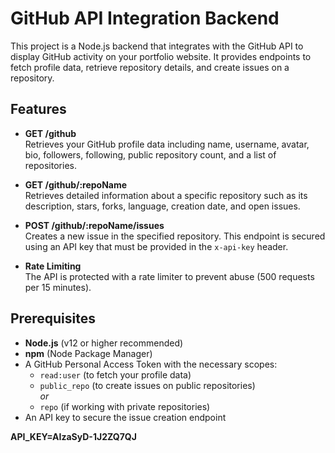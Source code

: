 # GitHub API Integration Backend

This project is a Node.js backend that integrates with the GitHub API to display GitHub activity on your portfolio website. It provides endpoints to fetch profile data, retrieve repository details, and create issues on a repository.

## Features

- **GET /github**  
  Retrieves your GitHub profile data including name, username, avatar, bio, followers, following, public repository count, and a list of repositories.

- **GET /github/:repoName**  
  Retrieves detailed information about a specific repository such as its description, stars, forks, language, creation date, and open issues.

- **POST /github/:repoName/issues**  
  Creates a new issue in the specified repository. This endpoint is secured using an API key that must be provided in the `x-api-key` header.

- **Rate Limiting**  
  The API is protected with a rate limiter to prevent abuse (500 requests per 15 minutes).

## Prerequisites

- **Node.js** (v12 or higher recommended)
- **npm** (Node Package Manager)
- A GitHub Personal Access Token with the necessary scopes:
  - `read:user` (to fetch your profile data)
  - `public_repo` (to create issues on public repositories)  
    _or_  
  - `repo` (if working with private repositories)
- An API key to secure the issue creation endpoint

**API_KEY=AIzaSyD-1J2ZQ7QJ**
